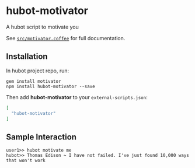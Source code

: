 # hubot-motivator

A hubot script to motivate you

See [`src/motivator.coffee`](src/motivator.js) for full documentation.

## Installation

In hubot project repo, run:

```
gem install motivator
npm install hubot-motivator --save
```

Then add **hubot-motivator** to your `external-scripts.json`:

```json
[
  "hubot-motivator"
]
```

## Sample Interaction

```
user1>> hubot motivate me
hubot>> Thomas Edison ~ I have not failed. I've just found 10,000 ways that won't work
```
